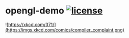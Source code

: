 # opengl-demo [![license](https://img.shields.io/badge/license-MIT-blue.svg)](LICENSE)

![https://xkcd.com/371/](https://imgs.xkcd.com/comics/compiler_complaint.png)